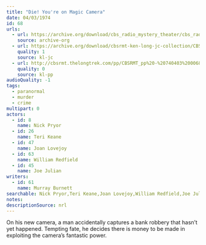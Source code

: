 ```yaml
---
title: "Die! You're on Magic Camera"
date: 04/03/1974
id: 68
urls: 
  - url: https://archive.org/download/cbs_radio_mystery_theater/cbs_radio_mystery_theater-0051-0100.zip/cbs_radio_mystery_theater-0051-0100%2Fcbsrmt_0068_die_youre_on_magic_camera.mp3
    source: archive-org
  - url: https://archive.org/download/cbsrmt-ken-long-jc-collection/CBSRMT - 740403 0068 Die! You're on Magic Camera vbr df hot_jc.mp3
    quality: 1
    source: kl-jc
  - url: http://cbsrmt.thelongtrek.com/pp/CBSRMT_pp%20-%20740403%200068%20Die!%20You%27re%20on%20Magic%20Camera.mp3
    quality: 0
    source: kl-pp
audioQuality: -1
tags: 
  - paranormal
  - murder
  - crime
multipart: 0
actors:  
  - id: 8
    name: Nick Pryor  
  - id: 26
    name: Teri Keane  
  - id: 47
    name: Joan Lovejoy  
  - id: 63
    name: William Redfield  
  - id: 45
    name: Joe Julian
writers:  
  - id: 61
    name: Murray Burnett
searchable: Nick Pryor,Teri Keane,Joan Lovejoy,William Redfield,Joe Julian Murray Burnett
notes: 
descriptionSource: nrl
---
```

On his new camera, a man accidentally captures a bank robbery that hasn’t yet happened. Tempting fate, he decides there is money to be made in exploiting the camera’s fantastic power.
